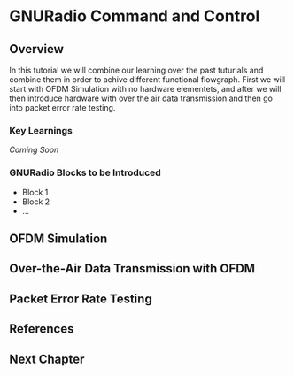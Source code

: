 # GNURadio Command and Control

## Overview
In this tutorial we will combine our learning over the past tuturials and combine them in order to achive different functional flowgraph. First we will start with OFDM Simulation with no hardware elementets, and after we will then introduce hardware with over the air data transmission and then go into packet error rate testing.

### Key Learnings
_Coming Soon_

### GNURadio Blocks to be Introduced
* Block 1
* Block 2
* ...



## OFDM Simulation

## Over-the-Air Data Transmission with OFDM

## Packet Error Rate Testing


## References

## Next Chapter